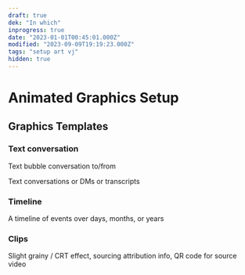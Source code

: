 ```yaml
---
draft: true
dek: "In which"
inprogress: true
date: "2023-01-01T00:45:01.000Z"
modified: "2023-09-09T19:19:23.000Z"
tags: "setup art vj"
hidden: true
---
```

# Animated Graphics Setup

## Graphics Templates

### Text conversation

Text bubble conversation to/from

Text conversations or DMs or transcripts

### Timeline

A timeline of events over days, months, or years

### Clips

Slight grainy / CRT effect, sourcing attribution info, QR code for source video
